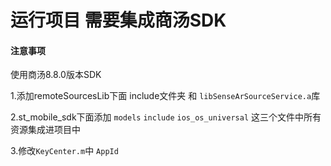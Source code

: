 # 运行项目 需要集成商汤SDK

#### 注意事项
 使用商汤8.8.0版本SDK

1.添加remoteSourcesLib下面 include文件夹 和 `libSenseArSourceService.a`库

2.st_mobile_sdk下面添加 `models` `include` `ios_os_universal` 这三个文件中所有资源集成进项目中

3.修改`KeyCenter.m`中 `AppId`